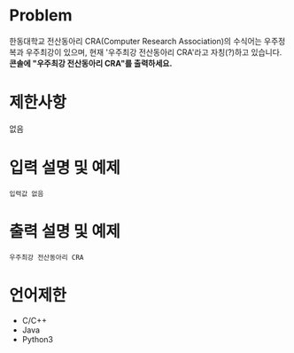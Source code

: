 # Problem

한동대학교 전산동아리 CRA(Computer Research Association)의 수식어는 우주정복과 우주최강이 있으며, 
현재 '우주최강 전산동아리 CRA'라고 자칭(?)하고 있습니다.
**콘솔에 "우주최강 전산동아리 CRA"를 출력하세요.**

# 제한사항

없음

# 입력 설명 및 예제
```
입력값 없음
```
# 출력 설명 및 예제
```
우주최강 전산동아리 CRA
```

# 언어제한
- C/C++
- Java 
- Python3
